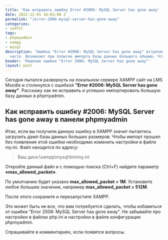 ```yaml
---
title: 'Как исправить ошибку Error #2006: MySQL Server has gone away'
date: 2022-12-01 16:03:00 Z
permalink: "/error-2006-mysql-server-has-gone-away"
categories:
- useful
tags:
- phpmyadmin
- xampp
- mysql
description: 'Ошибка "Error #2006: MySQL Server has gone away" встречается достаточно
  часто. Возникает при попытке импорта базы данных большого объема. Что ее исправить...'
header: 'Решение ошибки "Error 2006: MySQL Server has gone away"'
layout: post
---
```


Сегодня пытался развернуть на локальном сервере XAMPP сайт на LMS Moodle и столкнулся с ошибкой **"Error #2006: MySQL Server has gone away"**. Расскажу как ее исправить и успешно импортировать большую базу данных в phpmyadmin.

## Как исправить ошибку #2006: MySQL Server has gone away в панели phpmyadmin

Итак,  если вы получили данную ошибку в XAMPP значит пытаетесь загрузить дамп базы данных больших размеров. Чтобы импорт прошел без появления этой ошибки необходимо изменить настройки в файле my.ini. Файл находится по адресу: 

> Ваш диск:\xampp\mysql\bin\my.ini

Откройте данный файл и с помощью поиска (Ctrl+F) найдите параметр **«max_allowed_packet»**. 

По умолчанию будет указано **max_allowed_packet = 1М**. Установите любое большее значение, например **max_allowed_packet = 512М**. 

После этого сохраните и перезапустите XAMPP.

Это может быть не все, что вам потребуется сделать, чтобы избавиться от ошибки "Error 2006: MySQL Server has gone away". Не забывайте про настройки в файлах php.ini и настройки в файле конфигурации phpmyadmin.

Спрашивайте в комментариях, если появятся вопросы.

